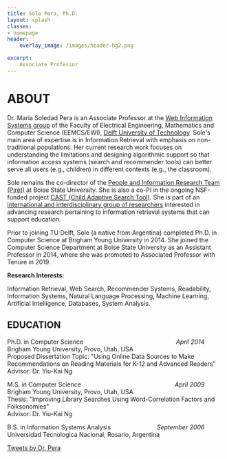 ```yaml
---
title: Sole Pera, Ph.D.
layout: splash
classes:
- homepage
header:
    overlay_image: /images/header-bg2.png

excerpt:
    Associate Professor
---
```


 <div>
    <h1> ABOUT </h1>

Dr. Maria Soledad Pera is an Associate Professor at the <a href = "https://www.wis.ewi.tudelft.nl/"> Web Information Systems group</a>
 of the Faculty of Electrical Engineering, Mathematics and Computer Science (EEMCS/EWI), <a href = "https://www.tudelft.nl/en/">Delft University of Technology</a>. Sole's main area of expertise is in Information Retrieval with emphasis on non-traditional populations. Her current research work focuses on understanding the limitations and designing algorithmic support so that information access systems (search and recommender tools) can better serve all users (e.g., children) in different contexts (e.g., the classroom). 

Sole remains the co-director of the <a href = "http://piret.info/">People and Information Research Team (Piret)</a> at Boise State University. She is also a co-PI in the ongoing NSF-funded project <a href = "https://cast.boisestate.edu/"> CAST (Child Adaptive Search Tool)</a>. She is part of an <a href = "https://www.fab4.science/"> international and interdisciplinary group of researchers</a> interested in advancing research pertaining to information retrieval systems that can support education.

Prior to joining TU Delft, Sole (a native from Argentina) completed Ph.D. in Computer Science at Brigham Young University in 2014. She joined the Computer Science Department at Boise State University as an Assistant Professor in 2014, where she was promoted to Associated Professor with Tenure in 2019.

<p><p><b>Research Interests:</b> <p>Information Retrieval, Web Search, Recommender Systems, Readability, Information Systems, Natural Language Processing, Machine Learning, Artificial Intelligence, Databases, System Analysis.</p></p></p>

<h2>EDUCATION</h2>

<p style="text-align:left">
   <span style="float: left" >Ph.D. in Computer Science</span>
    <span style="float: right; padding-right: 45px"><i>April 2014</i></span>
   <br>Brigham Young University, Provo, Utah, USA
   <br>Proposed Dissertation Topic: "Using Online Data Sources to Make Recommendations
   on Reading Materials for K-12 and Advanced Readers"
   <br>Advisor: Dr. Yiu-Kai Ng
</p>
<p style="text-align:left">
    <span style="float: left" >M.S. in Computer Science</span>
    <span style="float: right; padding-right: 45px"><i>April 2009</i></span>
   &nbsp;
   <br>Brigham Young University, Provo, Utah, USA&nbsp;
   <br>Thesis: "Improving Library&nbsp;Searches Using Word-Correlation Factors
   and Folksonomies"
    <br>Advisor: Dr. Yiu-Kai Ng
   <br>
</p>
<p style="text-align:left">
  <span style="float: left" >B.S. in Information Systems Analysis</span>
  <span style="float: right; padding-right: 45px"><i>September 2006</i></span>
   &nbsp;
   <br>Universidad Tecnologica Nacional, Rosario, Argentina
</p>

</div>

<div class="tl-embed">
<a class="twitter-timeline" data-height="1000" data-dnt="true" href="https://twitter.com/DrCh0le">Tweets by Dr. Pera</a> <script async src="https://platform.twitter.com/widgets.js" charset="utf-8"></script>
</div>
